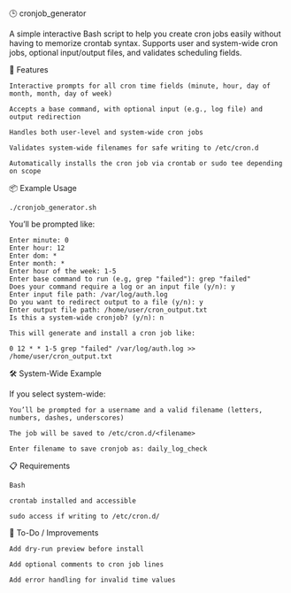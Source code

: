 🕒 cronjob_generator

A simple interactive Bash script to help you create cron jobs easily without having to memorize crontab syntax. Supports user and system-wide cron jobs, optional input/output files, and validates scheduling fields.


🚀 Features

    Interactive prompts for all cron time fields (minute, hour, day of month, month, day of week)

    Accepts a base command, with optional input (e.g., log file) and output redirection

    Handles both user-level and system-wide cron jobs

    Validates system-wide filenames for safe writing to /etc/cron.d

    Automatically installs the cron job via crontab or sudo tee depending on scope


📦 Example Usage

    ./cronjob_generator.sh

You’ll be prompted like:

    Enter minute: 0
    Enter hour: 12
    Enter dom: *
    Enter month: *
    Enter hour of the week: 1-5
    Enter base command to run (e.g, grep "failed"): grep "failed"
    Does your command require a log or an input file (y/n): y
    Enter input file path: /var/log/auth.log
    Do you want to redirect output to a file (y/n): y
    Enter output file path: /home/user/cron_output.txt
    Is this a system-wide cronjob? (y/n): n

    This will generate and install a cron job like:

    0 12 * * 1-5 grep "failed" /var/log/auth.log >> /home/user/cron_output.txt


🛠 System-Wide Example

If you select system-wide:

    You’ll be prompted for a username and a valid filename (letters, numbers, dashes, underscores)

    The job will be saved to /etc/cron.d/<filename>

    Enter filename to save cronjob as: daily_log_check


📋 Requirements

    Bash

    crontab installed and accessible

    sudo access if writing to /etc/cron.d/


🤖 To-Do / Improvements

    Add dry-run preview before install

    Add optional comments to cron job lines

    Add error handling for invalid time values
